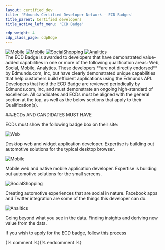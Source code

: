 ```yaml
---
layout: certified_dev
title: 'Edmunds Certified Developer Network - ECD Badges'
title_parent: Certified developers
title_active_left_menu: 'ECD Badge'

cdp_weight: 4
cdp_class_page: cdpBdge
---
```


<div class="wrapperAnchors">
	<a href="#web" title="">
		<img src="{{ PATH }}/assets/themes/twitter/img/certified_developer/icon_web.png" alt="Mobile" />
	</a>
	<a href="#mobile" title="">
		<img src="{{ PATH }}/assets/themes/twitter/img/certified_developer/icon_mobile.png" alt="Mobile" />
	</a>
	<a href="#socialShopping" title="">
		<img src="{{ PATH }}/assets/themes/twitter/img/certified_developer/icon_socialShopping.png" alt="SocialShopping" />
	</a>
	<a href="#analitics" title="">
		<img src="{{ PATH }}/assets/themes/twitter/img/certified_developer/icon_analitics.png" alt="Analitics" />
	</a>
</div>
The ECD Badge is awarded to developers that have demonstrated value-added capabilities in one or more of the following qualification areas: Web, Social, Mobile, Analytics. These developers **are not directly endorsed** by Edmunds.com, Inc, but have clearly demonstrated unique capabilities that help customers build efficient applications using the Edmunds API. Developers that hold the ECD Badge are reviewed periodically by Edmunds.com, Inc, and must demonstrate an ongoing high-standard of excellence. All candidates and ECDs must be aligned with the general section at the top, as well as the below sections that apply to their Qualification(s).

###ECDs AND CANDIDATES MUST HAVE

ECDs must show the following badge box on their site:

<img src="{{ PATH }}/assets/themes/twitter/img/certified_developer/badges.png" alt="" />

<div class="discriptionBadge">
<a name="web" title="">
</a>
<img src="{{ PATH }}/assets/themes/twitter/img/certified_developer/icon_web.png" alt="Web" />

<p>Desktop web and widget application developer. Expertise is building out automotive solutions for the typical desktop browser.</p>
</div>

<div class="discriptionBadge">
<a name="mobile" title="">
</a>
<img src="{{ PATH }}/assets/themes/twitter/img/certified_developer/icon_mobile.png" alt="Mobile" />

<p>Mobile web and native mobile application developer. Expertise is building out automotive solutions for the small screens.</p>
</div>

<div class="discriptionBadge">
<a name="socialShopping" title="">
</a>
<img src="{{ PATH }}/assets/themes/twitter/img/certified_developer/icon_socialShopping.png" alt="SocialShopping" />

<p>Creating automotive experiences that are social in nature. Facebook apps and Twitter integration are some of the things this developer can do.</p>
</div>

<div class="discriptionBadge last">
<a name="analitics" title="">
</a>
<img src="{{ PATH }}/assets/themes/twitter/img/certified_developer/icon_analitics.png" alt="Analitics" />


<p>Going beyond what you see in the data. Finding insights and deriving new value from the data.</p>
</div>

<div class="additionalInf">
	<p>If you wish to apply for the ECD badge, <a href="/certified-dev/get_start.html#certified_developer">follow this process</a></p>
</div>




{% comment %}<!-- Smooth scroll to -->{% endcomment %}
<script type="text/javascript" src="{{ PATH }}/assets/themes/twitter/js/scrollTo.js">
</script>
<script type="text/javascript">
	$(function(){

		$(".wrapperAnchors a").on('click', function (element) {
			var thisLink = $(this);
			scrollTo(thisLink);
		});

	});
</script>
